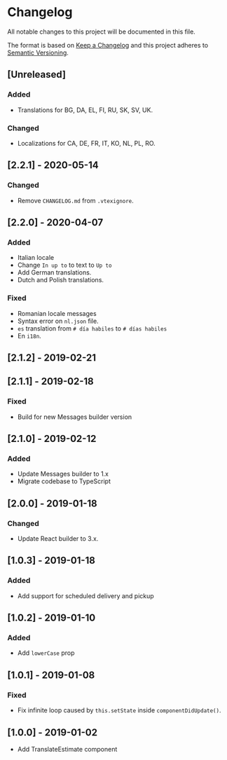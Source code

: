 # Changelog

All notable changes to this project will be documented in this file.

The format is based on [Keep a Changelog](http://keepachangelog.com/en/1.0.0/)
and this project adheres to [Semantic Versioning](http://semver.org/spec/v2.0.0.html).

## [Unreleased]
### Added
- Translations for BG, DA, EL, FI, RU, SK, SV, UK.

### Changed
- Localizations for CA, DE, FR, IT, KO, NL, PL, RO.

## [2.2.1] - 2020-05-14
### Changed
- Remove `CHANGELOG.md` from `.vtexignore`.

## [2.2.0] - 2020-04-07
### Added
- Italian locale
- Change `In up to` to text to `Up to`
- Add German translations.
- Dutch and Polish translations.

### Fixed
- Romanian locale messages
- Syntax error on `nl.json` file.
- `es` translation from `# día habiles` to `# días habiles`
- En `i18n`.

## [2.1.2] - 2019-02-21

## [2.1.1] - 2019-02-18
### Fixed
- Build for new Messages builder version

## [2.1.0] - 2019-02-12
### Added
- Update Messages builder to 1.x
- Migrate codebase to TypeScript

## [2.0.0] - 2019-01-18
### Changed
- Update React builder to 3.x.

## [1.0.3] - 2019-01-18
### Added
- Add support for scheduled delivery and pickup

## [1.0.2] - 2019-01-10
### Added
- Add `lowerCase` prop

## [1.0.1] - 2019-01-08
### Fixed
- Fix infinite loop caused by `this.setState` inside `componentDidUpdate()`.

## [1.0.0] - 2019-01-02
- Add TranslateEstimate component
